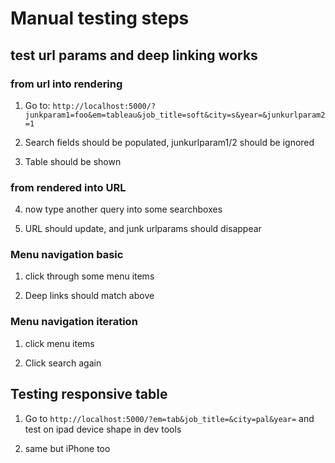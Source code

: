 # Manual testing steps

## test url params and deep linking works

### from url into rendering

1. Go to: `http://localhost:5000/?junkparam1=foo&em=tableau&job_title=soft&city=s&year=&junkurlparam2=1`

2. Search fields should be populated, junkurlparam1/2 should be ignored
3. Table should be shown

### from rendered into URL

4. now type another query into some searchboxes

5. URL should update, and junk urlparams should disappear

### Menu navigation basic

1. click through some menu items

2. Deep links should match above

### Menu navigation iteration
1. click menu items

2. Click search again

## Testing responsive table

1. Go to `http://localhost:5000/?em=tab&job_title=&city=pal&year=` and test on ipad device shape in dev tools

2. same but iPhone too
